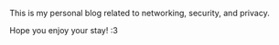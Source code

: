 This is my personal blog related to networking, security, and privacy.

Hope you enjoy your stay!  :3